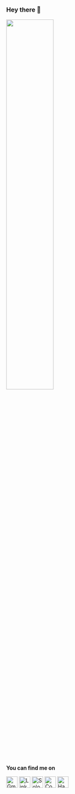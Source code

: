 ### Hey there 👋

<html>

<img src="https://camo.githubusercontent.com/ccc7cc7d81540edaaeef02a561808f4fa0e4006d/68747470733a2f2f692e696d6775722e636f6d2f384d75705a48592e676966" width="50%" height="50%">

<b> You can find me on </b><br>
<p style="margin:auto;">
<a href="mailto::varun156.sharma@gmail.com"><img src="http://pngimg.com/uploads/gmail_logo/gmail_logo_PNG12.png" alt="Gmail" width="30" height="30"></a></img>
<a href="https://www.linkedin.com/in/varun66/"><img src="https://image.flaticon.com/icons/png/512/61/61109.png" alt="LinkedIn" width="30" height="30"></a></img>
<a href="https://www.sololearn.com/Profile/5413649"><img src="https://w7.pngwing.com/pngs/243/80/png-transparent-sololearn-computer-programming-android-android-text-logo-code.png" alt="SoloLearn" width="30" height="30"></a></img>
<a href="https://www.codechef.com/users/varun3663"><img src="https://i.ytimg.com/vi/nzegqnNSno0/hqdefault.jpg" alt="Codechef" width="30" height="30"></a></img>
<a href="https://www.hackerrank.com/varunsharmA8"><img src="https://www.iconfinder.com/data/icons/logos-and-brands-1/512/160_Hackerrank_logo_logos-512.png" alt="Hackerrank" width="30" height="30"></a></img>
</p>


</html>
